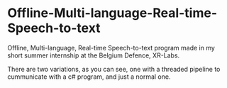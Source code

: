 # Offline-Multi-language-Real-time-Speech-to-text
Offline, Multi-language, Real-time Speech-to-text program made in my short summer internship at the Belgium Defence, XR-Labs.

There are two variations, as you can see, one with a threaded pipeline to cummunicate with a c# program, and just a normal one.
